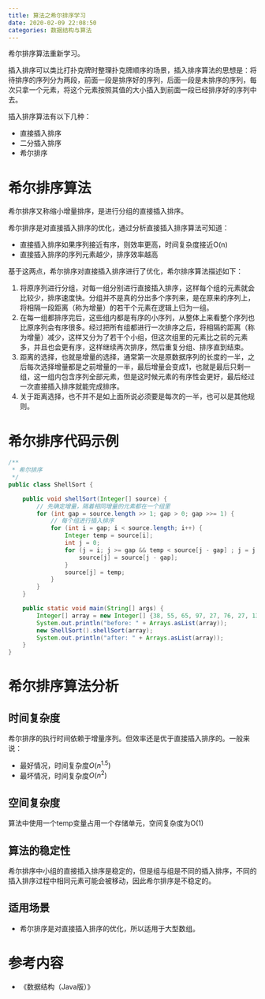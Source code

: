 ```yaml
---
title: 算法之希尔排序学习
date: 2020-02-09 22:08:50
categories: 数据结构与算法
---
```


 希尔排序算法重新学习。

<!--more-->


插入排序可以类比打扑克牌时整理扑克牌顺序的场景，插入排序算法的思想是：将待排序的序列分为两段，前面一段是排序好的序列，后面一段是未排序的序列，每次只拿一个元素，将这个元素按照其值的大小插入到前面一段已经排序好的序列中去。

插入排序算法有以下几种：

- 直接插入排序
- 二分插入排序
- 希尔排序

# 希尔排序算法

希尔排序又称缩小增量排序，是进行分组的直接插入排序。

希尔排序是对直接插入排序的优化，通过分析直接插入排序算法可知道：

- 直接插入排序如果序列接近有序，则效率更高，时间复杂度接近O(n)
- 直接插入排序的序列元素越少，排序效率越高

基于这两点，希尔排序对直接插入排序进行了优化，希尔排序算法描述如下：

1. 将原序列进行分组，对每一组分别进行直接插入排序，这样每个组的元素就会比较少，排序速度快。分组并不是真的分出多个序列来，是在原来的序列上，将相隔一段距离（称为增量）的若干个元素在逻辑上归为一组。
2. 在每一组都排序完后，这些组内都是有序的小序列，从整体上来看整个序列也比原序列会有序很多。经过把所有组都进行一次排序之后，将相隔的距离（称为增量）减少，这样又分为了若干个小组，但这次组里的元素比之前的元素多，并且也会更有序，这样继续再次排序，然后重复分组、排序直到结束。
3. 距离的选择，也就是增量的选择，通常第一次是原数据序列的长度的一半，之后每次选择增量都是之前增量的一半，最后增量会变成1，也就是最后只剩一组，这一组内包含序列全部元素，但是这时候元素的有序性会更好，最后经过一次直接插入排序就能完成排序。
4. 关于距离选择，也不并不是如上面所说必须要是每次的一半，也可以是其他规则。

# 希尔排序代码示例

```java
/**
 * 希尔排序
 */
public class ShellSort {

    public void shellSort(Integer[] source) {
        // 先确定增量，隔着相同增量的元素都在一个组里
        for (int gap = source.length >> 1; gap > 0; gap >>= 1) {
            // 每个组进行插入排序
            for (int i = gap; i < source.length; i++) {
                Integer temp = source[i];
                int j = 0;
                for (j = i; j >= gap && temp < source[j - gap] ; j = j - gap) {
                    source[j] = source[j - gap];
                }
                source[j] = temp;
            }
        }
    }

    public static void main(String[] args) {
        Integer[] array = new Integer[] {38, 55, 65, 97, 27, 76, 27, 13, 19};
        System.out.println("before: " + Arrays.asList(array));
        new ShellSort().shellSort(array);
        System.out.println("after: " + Arrays.asList(array));
    }
}
```

# 希尔排序算法分析

## 时间复杂度

希尔排序的执行时间依赖于增量序列。但效率还是优于直接插入排序的。一般来说：

- 最好情况，时间复杂度$O(n^{1.5})$
- 最坏情况，时间复杂度$O(n^2)$

## 空间复杂度

算法中使用一个temp变量占用一个存储单元，空间复杂度为O(1)

## 算法的稳定性

希尔排序中小组的直接插入排序是稳定的，但是组与组是不同的插入排序，不同的插入排序过程中相同元素可能会被移动，因此希尔排序是不稳定的。

## 适用场景

- 希尔排序是对直接插入排序的优化，所以适用于大型数组。

# 参考内容

- 《数据结构（Java版）》